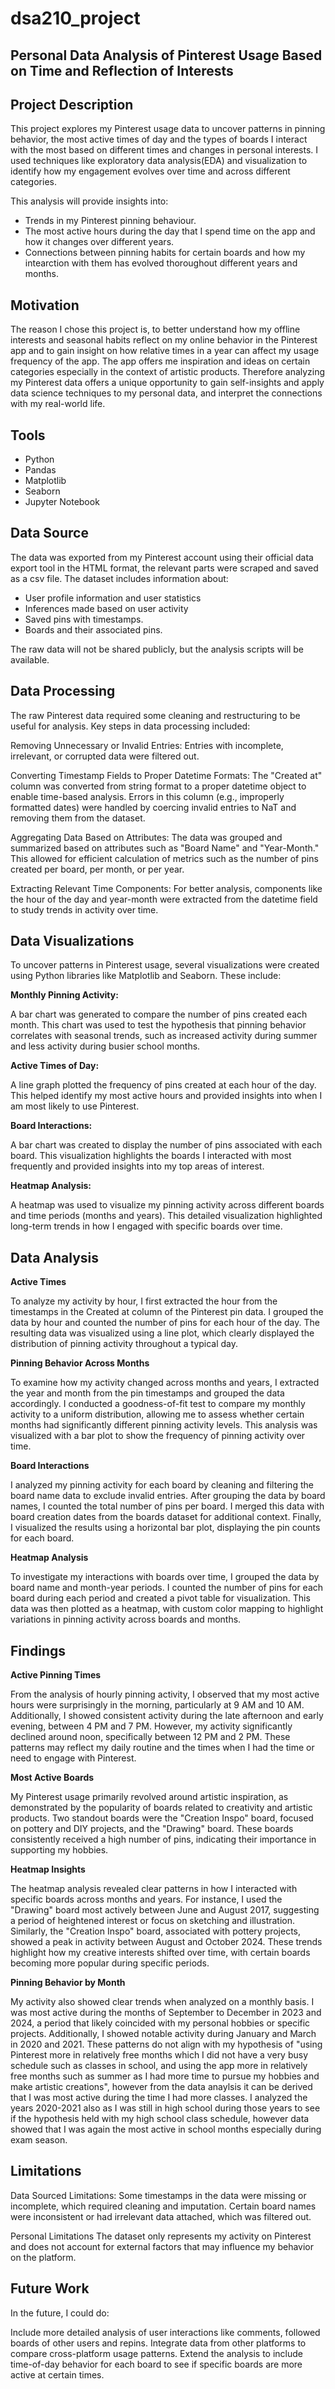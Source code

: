 # dsa210_project

## Personal Data Analysis of Pinterest Usage Based on Time and Reflection of Interests

## Project Description
This project explores my Pinterest usage data to uncover patterns in pinning behavior, the most active times of day and the types of boards I interact with the most based on different times and changes in personal interests. I used techniques like exploratory data analysis(EDA) and visualization to identify how my engagement evolves over time and across different categories.

This analysis will provide insights into:
- Trends in my Pinterest pinning behaviour.
- The most active hours during the day that I spend time on the app and how it changes over different years.
- Connections between pinning habits for certain boards and how my intearction with them has evolved thoroughout different years and months.

## Motivation
The reason I chose this project is, to better understand how my offline interests and seasonal habits reflect on my online behavior in the Pinterest app and to gain insight on how relative times in a year can affect my usage frequency of the app. The app offers me inspiration and ideas on certain categories especially in the context of artistic products. Therefore analyzing my Pinterest data offers a unique opportunity to gain self-insights and apply data science techniques to my personal data, and interpret the connections with my real-world life.

## Tools 
- Python  
- Pandas  
- Matplotlib  
- Seaborn  
- Jupyter Notebook  

## Data Source
The data was exported from my Pinterest account using their official data export tool in the HTML format, the relevant parts were scraped and saved as a csv file. The dataset includes information about:
- User profile information and user statistics
- Inferences made based on user activity
- Saved pins with timestamps.
- Boards and their associated pins.
  
The raw data will not be shared publicly, but the analysis scripts will be available.

## Data Processing
The raw Pinterest data required some cleaning and restructuring to be useful for analysis. Key steps in data processing included:

Removing Unnecessary or Invalid Entries:
Entries with incomplete, irrelevant, or corrupted data were filtered out. 

Converting Timestamp Fields to Proper Datetime Formats:
The "Created at" column was converted from string format to a proper datetime object to enable time-based analysis. Errors in this column (e.g., improperly formatted dates) were handled by coercing invalid entries to NaT and removing them from the dataset.

Aggregating Data Based on Attributes:
The data was grouped and summarized based on attributes such as "Board Name" and "Year-Month." This allowed for efficient calculation of metrics such as the number of pins created per board, per month, or per year.

Extracting Relevant Time Components:
For better analysis, components like the hour of the day and year-month were extracted from the datetime field to study trends in activity over time.

## Data Visualizations
To uncover patterns in Pinterest usage, several visualizations were created using Python libraries like Matplotlib and Seaborn. These include:

**Monthly Pinning Activity:**

A bar chart was generated to compare the number of pins created each month. This chart was used to test the hypothesis that pinning behavior correlates with seasonal trends, such as increased activity during summer and less activity during busier school months.

**Active Times of Day:**

A line graph plotted the frequency of pins created at each hour of the day. This helped identify my most active hours and provided insights into when I am most likely to use Pinterest.

**Board Interactions:**

A bar chart was created to display the number of pins associated with each board. This visualization highlights the boards I interacted with most frequently and provided insights into my top areas of interest.

**Heatmap Analysis:**

A heatmap was used to visualize my pinning activity across different boards and time periods (months and years). This detailed visualization highlighted long-term trends in how I engaged with specific boards over time.

## Data Analysis

**Active Times**

To analyze my activity by hour, I first extracted the hour from the timestamps in the Created at column of the Pinterest pin data. I grouped the data by hour and counted the number of pins for each hour of the day. The resulting data was visualized using a line plot, which clearly displayed the distribution of pinning activity throughout a typical day.

**Pinning Behavior Across Months**

To examine how my activity changed across months and years, I extracted the year and month from the pin timestamps and grouped the data accordingly. I conducted a goodness-of-fit test to compare my monthly activity to a uniform distribution, allowing me to assess whether certain months had significantly different pinning activity levels. This analysis was visualized with a bar plot to show the frequency of pinning activity over time.

**Board Interactions**

I analyzed my pinning activity for each board by cleaning and filtering the board name data to exclude invalid entries. After grouping the data by board names, I counted the total number of pins per board. I merged this data with board creation dates from the boards dataset for additional context. Finally, I visualized the results using a horizontal bar plot, displaying the pin counts for each board. 

**Heatmap Analysis**

To investigate my interactions with boards over time, I grouped the data by board name and month-year periods. I counted the number of pins for each board during each period and created a pivot table for visualization. This data was then plotted as a heatmap, with custom color mapping to highlight variations in pinning activity across boards and months.

## Findings
**Active Pinning Times**

From the analysis of hourly pinning activity, I observed that my most active hours were surprisingly in the morning, particularly at 9 AM and 10 AM. Additionally, I showed consistent activity during the late afternoon and early evening, between 4 PM and 7 PM. However, my activity significantly declined around noon, specifically between 12 PM and 2 PM. These patterns may reflect my daily routine and the times when I had the time or need to engage with Pinterest.

**Most Active Boards**

My Pinterest usage primarily revolved around artistic inspiration, as demonstrated by the popularity of boards related to creativity and artistic products. Two standout boards were the "Creation Inspo" board, focused on pottery and DIY projects, and the "Drawing" board. These boards consistently received a high number of pins, indicating their importance in supporting my hobbies.

**Heatmap Insights**

The heatmap analysis revealed clear patterns in how I interacted with specific boards across months and years. For instance, I used the "Drawing" board most actively between June and August 2017, suggesting a period of heightened interest or focus on sketching and illustration. Similarly, the "Creation Inspo" board, associated with pottery projects, showed a peak in activity between August and October 2024. These trends highlight how my creative interests shifted over time, with certain boards becoming more popular during specific periods.

**Pinning Behavior by Month**

My activity also showed clear trends when analyzed on a monthly basis. I was most active during the months of September to December in 2023 and 2024, a period that likely coincided with my personal hobbies or specific projects. Additionally, I showed notable activity during January and March in 2020 and 2021. These patterns do not align with my hypothesis of "using Pinterest more in relatively free months which I did not have a very busy schedule such as classes in school, and using the app more in relatively free months such as summer as I had more time to pursue my hobbies and make artistic creations", however from the data anaylsis it can be derived that I was most active during the time I had more classes. I analyzed the years 2020-2021 also as I was still in high school during those years to see if the hypothesis held with my high school class schedule, however data showed that I was again the most active in school months especially during exam season.

## Limitations
Data Sourced Limitations:
Some timestamps in the data were missing or incomplete, which required cleaning and imputation.
Certain board names were inconsistent or had irrelevant data attached, which was filtered out.

Personal Limitations
The dataset only represents my activity on Pinterest and does not account for external factors that may influence my behavior on the platform.

## Future Work
In the future, I could do:

Include more detailed analysis of user interactions like comments, followed boards of other users and repins.
Integrate data from other platforms to compare cross-platform usage patterns.
Extend the analysis to include time-of-day behavior for each board to see if specific boards are more active at certain times.



